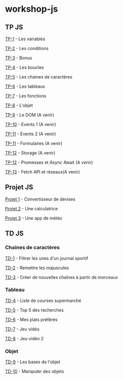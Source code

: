 # workshop-js

## TP JS
[TP-1](tp-1-variables.md) - Les variables

[TP-2](tp-2-conditions.md) - Les conditions

[TP-3](tp-3-bonus.md) - Bonus

[TP-4](tp-4-boucles.md) - Les boucles

[TP-5](tp-5-chaines-caracteres.md) - Les chaines de caractères

[TP-6](tp-6-tableaux.md) - Les tableaux

[TP-7](tp-7-fonction.md) - Les fonctions

[TP-8](tp-8-objet.md) - L'objet

[TP-9](tp-9-dom.md) - Le DOM (A venir)

[TP-10](tp-10-events.md) - Events 1 (A venir)

[TP-11](tp-11-events-2.md) - Events 2 (A venir)

[TP-11](tp-12-forms.md) - Formulaires (A venir)

[TP-12](tp-13-storage.md) - Storage (A venir)

[TP-12](tp-14-promesse-async-await.md) - Promesses et Async Await (A venir)

[TP-13](tp-15-fetch-api-network.md) - Fetch API et réseaux(A venir)


## Projet JS

[Projet 1](projet-convertisseur.md) - Convertisseur de devises

[Projet 2](projet-calculatrice.md) - Une calculatrice

[Projet 3](projet-meteo.md) - Une app de météo


## TD JS
### Chaines de caractères

[TD-1](filter-title-newspaper.md) - Filtrer les unes d'un journal sportif

[TD-2](reset-capital-letters.md) - Remettre les majuscules


[TD-3](making-new-strings-from-old-parts.md) - Créer de nouvelles chaînes à partir de morceaux

### Tableau
[TD-4](shopping-list.md) - Liste de courses supermarché

[TD-5](top-5-search-engine.md) - Top 5 des recherches

[TD-6](meal.md) - Mes plats préférés

[TD-7](video-game.md) - Jeu vidéo

[TD-8](video-game2.md) - Jeu vidéo 2

### Objet

[TD-9](base-object.md) - Les bases de l'objet

[TD-10](poo.md) - Manipuler des objets
